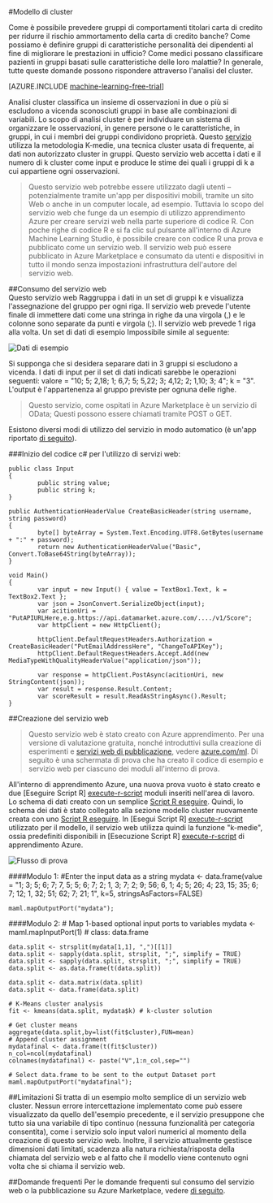 <properties 
    pageTitle="Cluster modello | Microsoft Azure" 
    description="Modello di cluster" 
    services="machine-learning" 
    documentationCenter="" 
    authors="FrancescaLazzeri" 
    manager="jhubbard" 
    editor="cgronlun"/>

<tags 
    ms.service="machine-learning" 
    ms.workload="data-services" 
    ms.tgt_pltfrm="na" 
    ms.devlang="na" 
    ms.topic="article" 
    ms.date="10/17/2016" 
    ms.author="lazzeri"/> 


#<a name="cluster-model"></a>Modello di cluster    

Come è possibile prevedere gruppi di comportamenti titolari carta di credito per ridurre il rischio ammortamento della carta di credito banche? Come possiamo è definire gruppi di caratteristiche personalità dei dipendenti al fine di migliorare le prestazioni in ufficio? Come medici possano classificare pazienti in gruppi basati sulle caratteristiche delle loro malattie? In generale, tutte queste domande possono rispondere attraverso l'analisi del cluster.   


[AZURE.INCLUDE [machine-learning-free-trial](../../includes/machine-learning-free-trial.md)] 
   
Analisi cluster classifica un insieme di osservazioni in due o più si escludono a vicenda sconosciuti gruppi in base alle combinazioni di variabili. Lo scopo di analisi cluster è per individuare un sistema di organizzare le osservazioni, in genere persone o le caratteristiche, in gruppi, in cui i membri dei gruppi condividono proprietà. Questo [servizio](https://datamarket.azure.com/dataset/aml_labs/k_cluster_model) utilizza la metodologia K-medie, una tecnica cluster usata di frequente, ai dati non autorizzato cluster in gruppi. Questo servizio web accetta i dati e il numero di k cluster come input e produce le stime dei quali i gruppi di k a cui appartiene ogni osservazioni. 

>Questo servizio web potrebbe essere utilizzato dagli utenti – potenzialmente tramite un'app per dispositivi mobili, tramite un sito Web o anche in un computer locale, ad esempio. Tuttavia lo scopo del servizio web che funge da un esempio di utilizzo apprendimento Azure per creare servizi web nella parte superiore di codice R. Con poche righe di codice R e si fa clic sul pulsante all'interno di Azure Machine Learning Studio, è possibile creare con codice R una prova e pubblicato come un servizio web. Il servizio web può essere pubblicato in Azure Marketplace e consumato da utenti e dispositivi in tutto il mondo senza impostazioni infrastruttura dell'autore del servizio web.  

##<a name="consumption-of-web-service"></a>Consumo del servizio web   
Questo servizio web Raggruppa i dati in un set di gruppi k e visualizza l'assegnazione del gruppo per ogni riga. Il servizio web prevede l'utente finale di immettere dati come una stringa in righe da una virgola (,) e le colonne sono separate da punti e virgola (;). Il servizio web prevede 1 riga alla volta. Un set di dati di esempio Impossibile simile al seguente:

![Dati di esempio][1]

Si supponga che si desidera separare dati in 3 gruppi si escludono a vicenda. I dati di input per il set di dati indicati sarebbe le operazioni seguenti: valore = "10; 5; 2,18; 1; 6,7; 5; 5,22; 3; 4,12; 2; 1,10; 3; 4"; k = "3". L'output è l'appartenenza al gruppo previste per ognuna delle righe.

>Questo servizio, come ospitati in Azure Marketplace è un servizio di OData; Questi possono essere chiamati tramite POST o GET. 

Esistono diversi modi di utilizzo del servizio in modo automatico (è un'app riportato [di seguito](http://microsoftazuremachinelearning.azurewebsites.net/ClusterModel.aspx )).

###<a name="starting-c-code-for-web-service-consumption"></a>Inizio del codice c# per l'utilizzo di servizi web:

    public class Input
    {
            public string value;
            public string k;
    }
    
    public AuthenticationHeaderValue CreateBasicHeader(string username, string password)
    {
            byte[] byteArray = System.Text.Encoding.UTF8.GetBytes(username + ":" + password);
            return new AuthenticationHeaderValue("Basic", Convert.ToBase64String(byteArray));
    }
    
    void Main()
    {
            var input = new Input() { value = TextBox1.Text, k = TextBox2.Text };
            var json = JsonConvert.SerializeObject(input);
            var acitionUri = "PutAPIURLHere,e.g.https://api.datamarket.azure.com/..../v1/Score";
            var httpClient = new HttpClient();
    
            httpClient.DefaultRequestHeaders.Authorization = CreateBasicHeader("PutEmailAddressHere", "ChangeToAPIKey");
            httpClient.DefaultRequestHeaders.Accept.Add(new MediaTypeWithQualityHeaderValue("application/json"));
    
            var response = httpClient.PostAsync(acitionUri, new StringContent(json));
            var result = response.Result.Content;
            var scoreResult = result.ReadAsStringAsync().Result;
    }




##<a name="creation-of-web-service"></a>Creazione del servizio web  
>Questo servizio web è stato creato con Azure apprendimento. Per una versione di valutazione gratuita, nonché introduttivi sulla creazione di esperimenti e [servizi web di pubblicazione](machine-learning-publish-a-machine-learning-web-service.md), vedere [azure.com/ml](http://azure.com/ml). Di seguito è una schermata di prova che ha creato il codice di esempio e servizio web per ciascuno dei moduli all'interno di prova.

All'interno di apprendimento Azure, una nuova prova vuoto è stato creato e due [Eseguire Script R] [ execute-r-script] moduli inseriti nell'area di lavoro. Lo schema di dati creato con un semplice [Script R eseguire][execute-r-script]. Quindi, lo schema dei dati è stato collegato alla sezione modello cluster nuovamente creata con uno [Script R eseguire][execute-r-script]. In [Esegui Script R] [ execute-r-script] utilizzato per il modello, il servizio web utilizza quindi la funzione "k-medie", ossia predefiniti disponibili in [Esecuzione Script R] [ execute-r-script] di apprendimento Azure.    
   

     
![Flusso di prova][3]

####<a name="module-1"></a>Modulo 1: 
    #Enter the input data as a string 
    mydata <- data.frame(value = "1; 3; 5; 6; 7; 7, 5; 5; 6; 7; 2; 1, 3; 7; 2; 9; 56; 6, 1; 4; 5; 26; 4; 23, 15; 35; 6; 7; 12; 1, 32; 51; 62; 7; 21; 1", k=5, stringsAsFactors=FALSE)
    
    maml.mapOutputPort("mydata");     
    

####<a name="module-2"></a>Modulo 2:
    # Map 1-based optional input ports to variables
    mydata <- maml.mapInputPort(1) # class: data.frame

    data.split <- strsplit(mydata[1,1], ",")[[1]]
    data.split <- sapply(data.split, strsplit, ";", simplify = TRUE)
    data.split <- sapply(data.split, strsplit, ";", simplify = TRUE)
    data.split <- as.data.frame(t(data.split))

    data.split <- data.matrix(data.split)
    data.split <- data.frame(data.split)

    # K-Means cluster analysis
    fit <- kmeans(data.split, mydata$k) # k-cluster solution

    # Get cluster means 
    aggregate(data.split,by=list(fit$cluster),FUN=mean)
    # Append cluster assignment
    mydatafinal <- data.frame(t(fit$cluster))
    n_col=ncol(mydatafinal)
    colnames(mydatafinal) <- paste("V",1:n_col,sep="")

    # Select data.frame to be sent to the output Dataset port
    maml.mapOutputPort("mydatafinal");
   
 
##<a name="limitations"></a>Limitazioni
Si tratta di un esempio molto semplice di un servizio web cluster. Nessun errore intercettazione implementato come può essere visualizzato da quello dell'esempio precedente, e il servizio presuppone che tutto sia una variabile di tipo continuo (nessuna funzionalità per categoria consentita), come i servizio solo input valori numerici al momento della creazione di questo servizio web. Inoltre, il servizio attualmente gestisce dimensioni dati limitati, scadenza alla natura richiesta/risposta della chiamata del servizio web e al fatto che il modello viene contenuto ogni volta che si chiama il servizio web. 

##<a name="faq"></a>Domande frequenti
Per le domande frequenti sul consumo del servizio web o la pubblicazione su Azure Marketplace, vedere [di seguito](machine-learning-marketplace-faq.md).

[1]: ./media/machine-learning-r-csharp-cluster-model/cluster-img1.png
[2]: ./media/machine-learning-r-csharp-cluster-model/cluster-img2.png
[3]: ./media/machine-learning-r-csharp-cluster-model/cluster-img3.png


<!-- Module References -->
[execute-r-script]: https://msdn.microsoft.com/library/azure/30806023-392b-42e0-94d6-6b775a6e0fd5/
 

